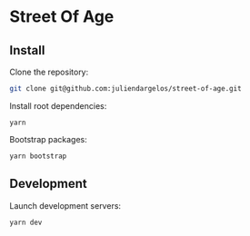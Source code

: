 # Street Of Age

## Install

Clone the repository:

```bash
git clone git@github.com:juliendargelos/street-of-age.git
```

Install root dependencies:

```
yarn
```

Bootstrap packages:

```
yarn bootstrap
```

## Development

Launch development servers:

```
yarn dev
```
